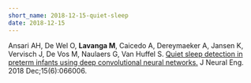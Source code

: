 ```yaml
---
short_name: 2018-12-15-quiet-sleep
date: 2018-12-15
---
```


Ansari AH, De Wel O, <b>Lavanga M</b>, Caicedo A, Dereymaeker A, Jansen K, Vervisch J, De Vos M, Naulaers G, Van Huffel S. <a target = "_blank" href="https://iopscience.iop.org/article/10.1088/1741-2552/aadc1f/meta">Quiet sleep detection in preterm infants using deep convolutional neural networks.</a> J Neural Eng. 2018 Dec;15(6):066006.